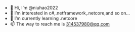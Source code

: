 - 👋 Hi, I’m @niuhao2022
- 👀 I’m interested in c#,.netframework,.netcore,and so on...
- 🌱 I’m currently learning .netcore
- 📫 The way to reach me is 314537980@qq.com

<!---
niuhao2022/niuhao2022 is a ✨ special ✨ repository because its `README.md` (this file) appears on your GitHub profile.
You can click the Preview link to take a look at your changes.
--->
